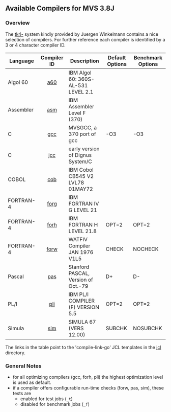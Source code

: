 ## Available Compilers for MVS 3.8J

### <a id="overview">Overview</a>
The [tk4-](http://wotho.ethz.ch/tk4-/) system kindly provided by Juergen
Winkelmann contains a nice selection of compilers.
For further reference each compiler is identified by a 3 or 4 character
compiler ID.

| Language  | Compiler ID | Description | Default Options | Benchmark Options |
| --------- | :---------: |------------ | --------------- | ----------------- |
| Algol 60  | [a60](jcl/job_a60_clg.JESI)   | IBM Algol 60: 360S-AL-531 LEVEL 2.1 |        |          |
| Assembler | [asm](jcl/job_asm_clg.JESI)   | IBM Assembler Level F (370)         |        |          |
| C         | [gcc](jcl/job_gcc_clg.JESI)   | MVSGCC, a 370 port of gcc           | -O3    | -O3      |
| C         | [jcc](jcl/job_jcc_clg.JESI)   | early version of Dignus System/C    |        |          |
| COBOL     | [cob](jcl/job_cob_clg.JESI)   | IBM Cobol CB545 V2 LVL78 01MAY72    |        |          |
| FORTRAN-4 | [forg](jcl/job_forg_clg.JESI) | IBM FORTRAN IV G LEVEL  21          |        |          |
| FORTRAN-4 | [forh](jcl/job_forh_clg.JESI) | IBM FORTRAN H LEVEL 21.8            | OPT=2  | OPT=2    |
| FORTRAN-4 | [forw](jcl/job_forw_clg.JESI) | WATFIV Compiler JAN 1976 V1L5       | CHECK  | NOCHECK  |
| Pascal    | [pas](jcl/job_pas_clg.JESI)   | Stanford PASCAL, Version of Oct.-79 | D+     | D-       |
| PL/I      | [pli](jcl/job_pli_clg.JESI)   | IBM PL/I COMPILER (F) VERSION 5.5   | OPT=2  | OPT=2    |
| Simula    | [sim](jcl/job_sim_clg.JESI)   | SIMULA 67 (VERS 12.00)              | SUBCHK | NOSUBCHK |

The links in the table point to the 'compile-link-go' JCL templates in
the [jcl](jcl) directory.

### General Notes
- for all optimizing compilers (gcc, forh, pli) the highest optimization
  level is used as default.
- if a compiler offers configurable run-time checks (forw, pas, sim),
  these tests are
  - enabled for test jobs (`_t`)
  - disabled for benchmark jobs (`_f`)
